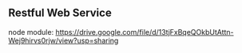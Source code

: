 ## Restful Web Service

node module:
https://drive.google.com/file/d/13tjFxBqeQOkbUtAttn-Wej9hirvs0rjw/view?usp=sharing
